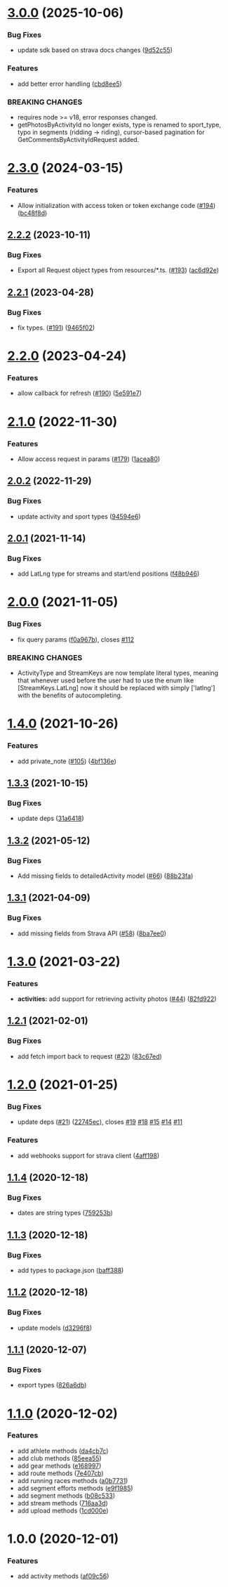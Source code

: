 # [3.0.0](https://github.com/rfoel/strava/compare/v2.3.0...v3.0.0) (2025-10-06)


### Bug Fixes

* update sdk based on strava docs changes ([9d52c55](https://github.com/rfoel/strava/commit/9d52c556375a86fce8cb2305f4a34379f94f0997))


### Features

* add better error handling ([cbd8ee5](https://github.com/rfoel/strava/commit/cbd8ee517ca7d8d20c8d09069540a09f4738de64))


### BREAKING CHANGES

* requires node >= v18, error responses changed.
* getPhotosByActivityId no longer exists, type is renamed to sport_type, typo in segments (ridding -> riding), cursor-based pagination for GetCommentsByActivityIdRequest added.

# [2.3.0](https://github.com/rfoel/strava/compare/v2.2.2...v2.3.0) (2024-03-15)

### Features

- Allow initialization with access token or token exchange code ([#194](https://github.com/rfoel/strava/issues/194)) ([bc48f8d](https://github.com/rfoel/strava/commit/bc48f8d0ade76ec5f37a28b1dfc279ab7fa7372e))

## [2.2.2](https://github.com/rfoel/strava/compare/v2.2.1...v2.2.2) (2023-10-11)

### Bug Fixes

- Export all Request object types from resources/\*.ts. ([#193](https://github.com/rfoel/strava/issues/193)) ([ac6d92e](https://github.com/rfoel/strava/commit/ac6d92ea8489540d5931cf4fa1e50749fff96fa2))

## [2.2.1](https://github.com/rfoel/strava/compare/v2.2.0...v2.2.1) (2023-04-28)

### Bug Fixes

- fix types. ([#191](https://github.com/rfoel/strava/issues/191)) ([9465f02](https://github.com/rfoel/strava/commit/9465f022ba7a5100f71993d6f47fc394236a6c1f))

# [2.2.0](https://github.com/rfoel/strava/compare/v2.1.0...v2.2.0) (2023-04-24)

### Features

- allow callback for refresh ([#190](https://github.com/rfoel/strava/issues/190)) ([5e591e7](https://github.com/rfoel/strava/commit/5e591e7bfcb3bd62f425a2797c64ad80876d18da))

# [2.1.0](https://github.com/rfoel/strava/compare/v2.0.2...v2.1.0) (2022-11-30)

### Features

- Allow access request in params ([#179](https://github.com/rfoel/strava/issues/179)) ([1acea80](https://github.com/rfoel/strava/commit/1acea80c889fbff915cce9369919b112fbbdd2de))

## [2.0.2](https://github.com/rfoel/strava/compare/v2.0.1...v2.0.2) (2022-11-29)

### Bug Fixes

- update activity and sport types ([94594e6](https://github.com/rfoel/strava/commit/94594e619819c7ce922ee4383ced48eca5987e11))

## [2.0.1](https://github.com/rfoel/strava/compare/v2.0.0...v2.0.1) (2021-11-14)

### Bug Fixes

- add LatLng type for streams and start/end positions ([f48b946](https://github.com/rfoel/strava/commit/f48b946cf3f6f76bb0bb7ef872adabea44a155f6))

# [2.0.0](https://github.com/rfoel/strava/compare/v1.4.0...v2.0.0) (2021-11-05)

### Bug Fixes

- fix query params ([f0a967b](https://github.com/rfoel/strava/commit/f0a967b5dc7df147ce0e76fd26d96dcc5f77f8a2)), closes [#112](https://github.com/rfoel/strava/issues/112)

### BREAKING CHANGES

- ActivityType and StreamKeys are now template literal types, meaning that
  whenever used before the user had to use the enum like [StreamKeys.LatLng]
  now it should be replaced with simply ['latlng'] with the benefits of autocompleting.

# [1.4.0](https://github.com/rfoel/strava/compare/v1.3.3...v1.4.0) (2021-10-26)

### Features

- add private_note ([#105](https://github.com/rfoel/strava/issues/105)) ([4bf136e](https://github.com/rfoel/strava/commit/4bf136ebd1c3026f80776c2ac894b541d61581f5))

## [1.3.3](https://github.com/rfoel/strava/compare/v1.3.2...v1.3.3) (2021-10-15)

### Bug Fixes

- update deps ([31a6418](https://github.com/rfoel/strava/commit/31a64185993a66f9392a6c106c7d1fd74deea5e8))

## [1.3.2](https://github.com/rfoel/strava/compare/v1.3.1...v1.3.2) (2021-05-12)

### Bug Fixes

- Add missing fields to detailedActivity model ([#66](https://github.com/rfoel/strava/issues/66)) ([88b23fa](https://github.com/rfoel/strava/commit/88b23fac4801b590db4afed026242e8d9f410440))

## [1.3.1](https://github.com/rfoel/strava/compare/v1.3.0...v1.3.1) (2021-04-09)

### Bug Fixes

- add missing fields from Strava API ([#58](https://github.com/rfoel/strava/issues/58)) ([8ba7ee0](https://github.com/rfoel/strava/commit/8ba7ee04c5a9681e581909618c8e161277bbf121))

# [1.3.0](https://github.com/rfoel/strava/compare/v1.2.1...v1.3.0) (2021-03-22)

### Features

- **activities:** add support for retrieving activity photos ([#44](https://github.com/rfoel/strava/issues/44)) ([82fd922](https://github.com/rfoel/strava/commit/82fd922c5ab1eb00c52fc3b936522ff4c27b10c9))

## [1.2.1](https://github.com/rfoel/strava/compare/v1.2.0...v1.2.1) (2021-02-01)

### Bug Fixes

- add fetch import back to request ([#23](https://github.com/rfoel/strava/issues/23)) ([83c67ed](https://github.com/rfoel/strava/commit/83c67ed3dd1cf49630de796bacbe15869d36a549))

# [1.2.0](https://github.com/rfoel/strava/compare/v1.1.4...v1.2.0) (2021-01-25)

### Bug Fixes

- update deps ([#21](https://github.com/rfoel/strava/issues/21)) ([22745ec](https://github.com/rfoel/strava/commit/22745ec6de296024defc6fccbabdf684ebe17963)), closes [#19](https://github.com/rfoel/strava/issues/19) [#18](https://github.com/rfoel/strava/issues/18) [#15](https://github.com/rfoel/strava/issues/15) [#14](https://github.com/rfoel/strava/issues/14) [#11](https://github.com/rfoel/strava/issues/11)

### Features

- add webhooks support for strava client ([4aff198](https://github.com/rfoel/strava/commit/4aff19838370db891245fcea6f138c7e414b38fd))

## [1.1.4](https://github.com/rfoel/strava/compare/v1.1.3...v1.1.4) (2020-12-18)

### Bug Fixes

- dates are string types ([759253b](https://github.com/rfoel/strava/commit/759253b416a299f6ef63d7a2358cc4c73ef31585))

## [1.1.3](https://github.com/rfoel/strava/compare/v1.1.2...v1.1.3) (2020-12-18)

### Bug Fixes

- add types to package.json ([baff388](https://github.com/rfoel/strava/commit/baff3886127b80a544f791bbcd262528f19b9163))

## [1.1.2](https://github.com/rfoel/strava/compare/v1.1.1...v1.1.2) (2020-12-18)

### Bug Fixes

- update models ([d3296f8](https://github.com/rfoel/strava/commit/d3296f815c201d1acd21e7948491cf10a41274b0))

## [1.1.1](https://github.com/rfoel/strava/compare/v1.1.0...v1.1.1) (2020-12-07)

### Bug Fixes

- export types ([826a6db](https://github.com/rfoel/strava/commit/826a6db0fcc82151538e389b2c2e2fa2e05af77d))

# [1.1.0](https://github.com/rfoel/strava/compare/v1.0.0...v1.1.0) (2020-12-02)

### Features

- add athlete methods ([da4cb7c](https://github.com/rfoel/strava/commit/da4cb7cb36551b6578c2bd05164e13eb2695d6c0))
- add club methods ([85eea55](https://github.com/rfoel/strava/commit/85eea55559c67ee514092170ae54e70454224e4c))
- add gear methods ([e168997](https://github.com/rfoel/strava/commit/e16899734a9f120f14ca673117d89639ce90104a))
- add route methods ([7e407cb](https://github.com/rfoel/strava/commit/7e407cb1f2173920c5609f74e2827890cfa72e45))
- add running races methods ([a0b7731](https://github.com/rfoel/strava/commit/a0b7731165ba6ba341f7470d6ccfeb1e3dd44faf))
- add segment efforts methods ([e9f1985](https://github.com/rfoel/strava/commit/e9f1985c480df472cc8d068ee880da4604371c68))
- add segment methods ([b08c533](https://github.com/rfoel/strava/commit/b08c53397b2fe4de2465e34ff8a398e4effc8cfd))
- add stream methods ([716aa3d](https://github.com/rfoel/strava/commit/716aa3d4e94b4e6ea05b5f04e4e583d893d37973))
- add upload methods ([1cd000e](https://github.com/rfoel/strava/commit/1cd000e02891dd18862bad27ca35a72ae4e53223))

# 1.0.0 (2020-12-01)

### Features

- add activity methods ([af09c56](https://github.com/rfoel/strava/commit/af09c5654bea052614437662cc3e3216aa87033e))
